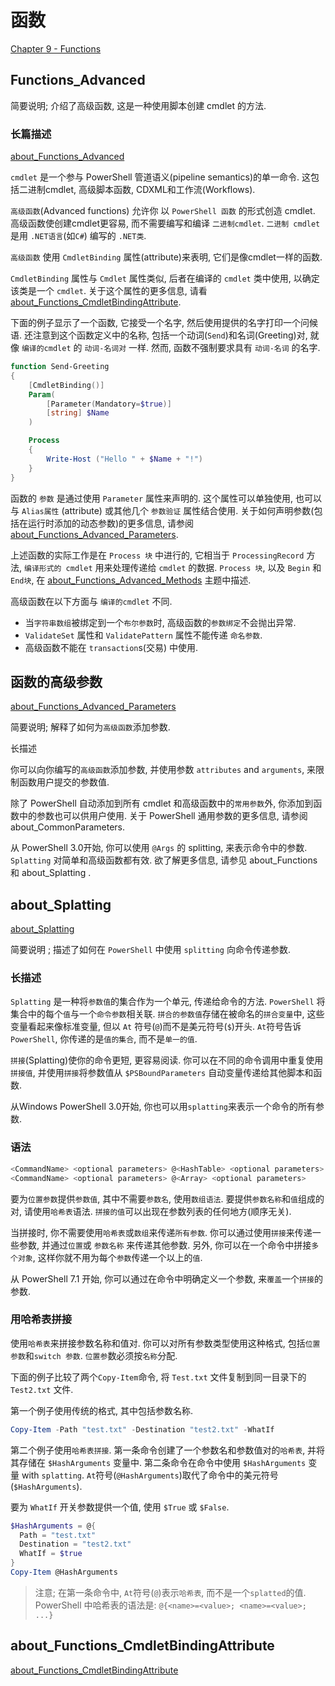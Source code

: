 # 函数

[Chapter 9 - Functions](https://docs.microsoft.com/en-us/powershell/scripting/learn/ps101/09-functions?view=powershell-7.1#parameters)

## Functions_Advanced

简要说明; 介绍了高级函数, 这是一种使用脚本创建 cmdlet 的方法.

### 长篇描述

[about_Functions_CmdletBindingAttribute]: https://docs.microsoft.com/en-us/powershell/module/microsoft.powershell.core/about/about_functions_cmdletbindingattribute?view=powershell-7.1

[about_Functions_Advanced](https://docs.microsoft.com/en-us/powershell/module/microsoft.powershell.core/about/about_functions_advanced?view=powershell-7.1)

`cmdlet` 是一个参与 PowerShell 管道语义(pipeline semantics)的单一命令. 
这包括二进制cmdlet, 高级脚本函数, CDXML和工作流(Workflows).

`高级函数`(Advanced functions) 允许你 以 `PowerShell 函数` 的形式创造 cmdlet. 
高级函数使创建cmdlet更容易, 而不需要编写和编译 `二进制cmdlet`.
`二进制 cmdlet` 是用 `.NET语言`(如`C#`) 编写的 `.NET类`.

`高级函数` 使用 `CmdletBinding` 属性(attribute)来表明, 它们是像cmdlet一样的函数.

`CmdletBinding` 属性与 `Cmdlet` 属性类似, 后者在编译的 `cmdlet` 类中使用, 以确定该类是一个 `cmdlet`.
关于这个属性的更多信息, 请看 [about_Functions_CmdletBindingAttribute][].

下面的例子显示了一个函数, 它接受一个名字, 然后使用提供的名字打印一个问候语.
还注意到这个函数定义中的名称, 包括一个动词(`Send`)和名词(Greeting)对, 就像 `编译的cmdlet` 的 `动词-名词对` 一样.
然而, 函数不强制要求具有 `动词-名词` 的名字.

```PowerShell
function Send-Greeting
{
    [CmdletBinding()]
    Param(
        [Parameter(Mandatory=$true)]
        [string] $Name
    )

    Process
    {
        Write-Host ("Hello " + $Name + "!")
    }
}
```

函数的 `参数` 是通过使用 `Parameter` 属性来声明的. 
这个属性可以单独使用, 也可以与 `Alias属性` (attribute) 或其他几个 `参数验证` 属性结合使用. 
关于如何声明参数(包括在运行时添加的动态参数)的更多信息, 请参阅 [about_Functions_Advanced_Parameters][].

上述函数的实际工作是在 `Process 块` 中进行的, 它相当于 `ProcessingRecord` 方法, `编译形式的 cmdlet` 用来处理传递给 `cmdlet` 的数据. 
`Process 块`, 以及 `Begin` 和 `End块`, 在 [about_Functions_Advanced_Methods][] 主题中描述.

高级函数在以下方面与 `编译的cmdlet` 不同.

+ 当`字符串数组`被绑定到一个`布尔参数`时, 高级函数的`参数绑定`不会抛出异常.
+ `ValidateSet` 属性和 `ValidatePattern` 属性不能传递 `命名参数`.
+ 高级函数不能在 `transaction`s(交易) 中使用.

[about_Functions_Advanced_Parameters]: https://docs.microsoft.com/en-us/powershell/module/microsoft.powershell.core/about/about_functions_advanced_parameters?view=powershell-7.1
[about_Functions_Advanced_Methods]: https://docs.microsoft.com/en-us/powershell/module/microsoft.powershell.core/about/about_functions_advanced_methods?view=powershell-7.1

## 函数的高级参数

[about_Functions_Advanced_Parameters](https://docs.microsoft.com/en-us/powershell/module/microsoft.powershell.core/about/about_functions_advanced_parameters?view=powershell-7.1)

简要说明; 解释了如何为`高级函数`添加参数.

长描述

你可以向你编写的`高级函数`添加参数, 并使用参数 `attributes` and `arguments`, 来限制函数用户提交的参数值.

除了 PowerShell 自动添加到所有 cmdlet 和高级函数中的`常用参数`外, 你添加到函数中的参数也可以供用户使用.
关于 PowerShell 通用参数的更多信息, 请参阅about_CommonParameters.

从 PowerShell 3.0开始, 你可以使用 `@Args` 的 splitting, 来表示命令中的参数.
`Splatting` 对简单和高级函数都有效. 欲了解更多信息, 请参见 about_Functions 和 about_Splatting .

## about_Splatting

[about_Splatting](https://docs.microsoft.com/en-us/powershell/module/microsoft.powershell.core/about/about_splatting?view=powershell-7.1)

简要说明 ; 描述了如何在 `PowerShell` 中使用 `splitting` 向命令传递参数.

### 长描述

`Splatting` 是一种将`参数值`的集合作为一个单元, 传递给命令的方法.
`PowerShell` 将集合中的每个`值`与一个`命令参数`相关联.
`拼合的参数值`存储在被命名的`拼合变量`中, 这些变量看起来像标准变量, 但以 `At` 符号(`@`)而不是美元符号(`$`)开头.
`At`符号告诉 `PowerShell`, 你传递的是`值的集合`, 而不是`单一的值`.

`拼接`(Splatting)使你的命令更短, 更容易阅读.
你可以在不同的命令调用中重复使用`拼接值`, 并使用`拼接`将参数值从 `$PSBoundParameters` 自动变量传递给其他脚本和函数.

从Windows PowerShell 3.0开始, 你也可以用`splatting`来表示一个命令的所有参数.

### 语法

```powershell
<CommandName> <optional parameters> @<HashTable> <optional parameters>
<CommandName> <optional parameters> @<Array> <optional parameters>
```

要为`位置参数`提供`参数值`, 其中不需要`参数名`, 使用`数组语法`.
要提供`参数名称`和`值`组成的对, 请使用`哈希表`语法. `拼接的值`可以出现在参数列表的任何地方(顺序无关).

当拼接时, 你不需要使用`哈希表`或`数组`来传递`所有参数`.
你可以通过使用`拼接`来传递一些参数, 并通过`位置`或 `参数名称` 来传递其他参数.
另外, 你可以在一个命令中拼接`多个对象`, 这样你就不用为每个`参数`传递一个以上的`值`.

从 PowerShell 7.1 开始, 你可以通过在命令中明确定义一个参数, 来`覆盖`一个`拼接`的参数.

### 用哈希表拼接

使用`哈希表`来拼接参数名称和值对.
你可以对所有参数类型使用这种格式, 包括`位置参数`和`switch 参数`. `位置参`数必须按`名称`分配.

下面的例子比较了两个`Copy-Item`命令, 将 `Test.txt` 文件复制到同一目录下的 `Test2.txt` 文件.

第一个例子使用传统的格式, 其中包括参数名称.

```PowerShell
Copy-Item -Path "test.txt" -Destination "test2.txt" -WhatIf
```

第二个例子使用`哈希表拼接`.
第一条命令创建了一个参数名和参数值对的`哈希表`, 并将其存储在 `$HashArguments` 变量中.
第二条命令在命令中使用 `$HashArguments` 变量 with `splatting`.
`At`符号(`@HashArguments`)取代了命令中的美元符号(`$HashArguments`).

要为 `WhatIf` 开关参数提供一个值, 使用 `$True` 或 `$False`.

```PowerShell
$HashArguments = @{
  Path = "test.txt"
  Destination = "test2.txt"
  WhatIf = $true
}
Copy-Item @HashArguments
```

> 注意;
>在第一条命令中, `At`符号(`@`)表示`哈希表`, 而不是一个`splatted`的值.
>PowerShell 中哈希表的语法是: `@{<name>=<value>; <name>=<value>; ...}`

## about_Functions_CmdletBindingAttribute

[about_Functions_CmdletBindingAttribute](https://docs.microsoft.com/en-us/powershell/module/microsoft.powershell.core/about/about_functions_cmdletbindingattribute?view=powershell-7.1)

